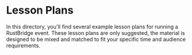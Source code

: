 # Lesson Plans

In this directory, you'll find several example lesson plans for running
a RustBridge event. These lesson plans are only suggested, the material
is designed to be mixed and matched to fit your specific time and
audience requirements.
